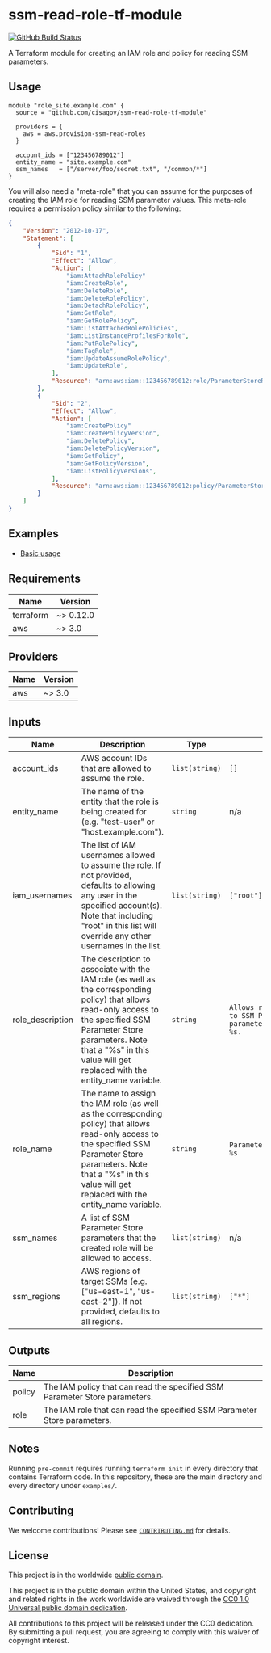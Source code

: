 # ssm-read-role-tf-module #

[![GitHub Build Status](https://github.com/cisagov/ssm-read-role-tf-module/workflows/build/badge.svg)](https://github.com/cisagov/ssm-read-role-tf-module/actions)

A Terraform module for creating an IAM role and policy for reading SSM parameters.

## Usage ##

```hcl
module "role_site.example.com" {
  source = "github.com/cisagov/ssm-read-role-tf-module"

  providers = {
    aws = aws.provision-ssm-read-roles
  }

  account_ids = ["123456789012"]
  entity_name = "site.example.com"
  ssm_names   = ["/server/foo/secret.txt", "/common/*"]
}
```

You will also need a "meta-role" that you can assume for the purposes
of creating the IAM role for reading SSM parameter values.
This meta-role requires a permission policy similar to the following:

```json
{
    "Version": "2012-10-17",
    "Statement": [
        {
            "Sid": "1",
            "Effect": "Allow",
            "Action": [
                "iam:AttachRolePolicy"
                "iam:CreateRole",
                "iam:DeleteRole",
                "iam:DeleteRolePolicy",
                "iam:DetachRolePolicy",
                "iam:GetRole",
                "iam:GetRolePolicy",
                "iam:ListAttachedRolePolicies",
                "iam:ListInstanceProfilesForRole",
                "iam:PutRolePolicy",
                "iam:TagRole",
                "iam:UpdateAssumeRolePolicy",
                "iam:UpdateRole",
            ],
            "Resource": "arn:aws:iam::123456789012:role/ParameterStoreReadOnly-*"
        },
        {
            "Sid": "2",
            "Effect": "Allow",
            "Action": [
                "iam:CreatePolicy"
                "iam:CreatePolicyVersion",
                "iam:DeletePolicy",
                "iam:DeletePolicyVersion",
                "iam:GetPolicy",
                "iam:GetPolicyVersion",
                "iam:ListPolicyVersions",
            ],
            "Resource": "arn:aws:iam::123456789012:policy/ParameterStoreReadOnly-*"
        }
    ]
}
```

## Examples ##

* [Basic usage](https://github.com/cisagov/ssm-read-role-tf-module/tree/develop/examples/basic_usage)

## Requirements ##

| Name | Version |
|------|---------|
| terraform | ~> 0.12.0 |
| aws | ~> 3.0 |

## Providers ##

| Name | Version |
|------|---------|
| aws | ~> 3.0 |

## Inputs ##

| Name | Description | Type | Default | Required |
|------|-------------|------|---------|:--------:|
| account_ids | AWS account IDs that are allowed to assume the role. | `list(string)` | `[]` | no |
| entity_name | The name of the entity that the role is being created for (e.g. "test-user" or "host.example.com"). | `string` | n/a | yes |
| iam_usernames | The list of IAM usernames allowed to assume the role.  If not provided, defaults to allowing any user in the specified account(s).  Note that including "root" in this list will override any other usernames in the list. | `list(string)` | `["root"]` | no |
| role_description | The description to associate with the IAM role (as well as the corresponding policy) that allows read-only access to the specified SSM Parameter Store parameters.  Note that a "%s" in this value will get replaced with the entity_name variable. | `string` | `Allows read-only access to SSM Parameter Store parameters required for %s.` | no |
| role_name | The name to assign the IAM role (as well as the corresponding policy) that allows read-only access to the specified SSM Parameter Store parameters.  Note that a "%s" in this value will get replaced with the entity_name variable. | `string` | `ParameterStoreReadOnly-%s` | no |
| ssm_names | A list of SSM Parameter Store parameters that the created role will be allowed to access. | `list(string)` | n/a | yes |
| ssm_regions | AWS regions of target SSMs (e.g. ["us-east-1", "us-east-2"]).  If not provided, defaults to all regions. | `list(string)` | `["*"]` | no |

## Outputs ##

| Name | Description |
|------|-------------|
| policy | The IAM policy that can read the specified SSM Parameter Store parameters. |
| role | The IAM role that can read the specified SSM Parameter Store parameters. |

## Notes ##

Running `pre-commit` requires running `terraform init` in every directory that
contains Terraform code. In this repository, these are the main directory and
every directory under `examples/`.

## Contributing ##

We welcome contributions!  Please see [`CONTRIBUTING.md`](CONTRIBUTING.md) for
details.

## License ##

This project is in the worldwide [public domain](LICENSE).

This project is in the public domain within the United States, and
copyright and related rights in the work worldwide are waived through
the [CC0 1.0 Universal public domain
dedication](https://creativecommons.org/publicdomain/zero/1.0/).

All contributions to this project will be released under the CC0
dedication. By submitting a pull request, you are agreeing to comply
with this waiver of copyright interest.
